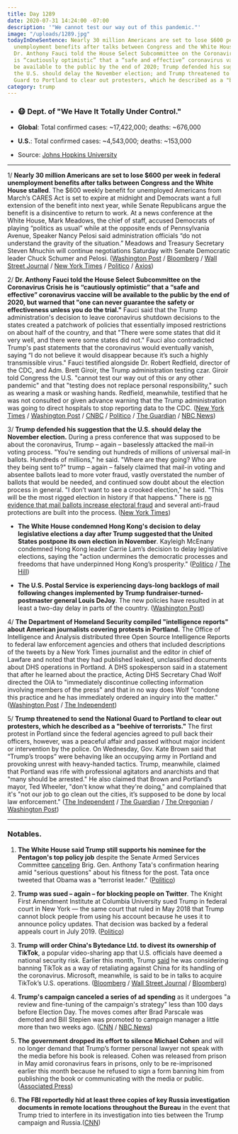 ```yaml
---
title: Day 1289
date: 2020-07-31 14:24:00 -07:00
description: '"We cannot test our way out of this pandemic."'
image: "/uploads/1289.jpg"
todayInOneSentence: Nearly 30 million Americans are set to lose $600 per week in federal
  unemployment benefits after talks between Congress and the White House stalled;
  Dr. Anthony Fauci told the House Select Subcommittee on the Coronavirus Crisis he
  is “cautiously optimistic” that a “safe and effective” coronavirus vaccine will
  be available to the public by the end of 2020; Trump defended his suggestion that
  the U.S. should delay the November election; and Trump threatened to send the National
  Guard to Portland to clear out protesters, which he described as a "beehive of terrorists."
category: trump
---
```


* ### 😷 Dept. of "We Have It Totally Under Control."

* **Global**: Total confirmed cases: \~17,422,000; deaths: \~676,000

* **U.S.**: Total confirmed cases: \~4,543,000; deaths: \~153,000

* Source: [Johns Hopkins University](https://coronavirus.jhu.edu/map.html)

---

1/ **Nearly 30 million Americans are set to lose $600 per week in federal unemployment benefits after talks between Congress and the White House stalled**. The $600 weekly benefit for unemployed Americans from March’s CARES Act is set to expire at midnight and Democrats want a full extension of the benefit into next year, while Senate Republicans argue the benefit is a disincentive to return to work. At a news conference at the White House, Mark Meadows, the chief of staff, accused Democrats of playing “politics as usual” while at the opposite ends of Pennsylvania Avenue, Speaker Nancy Pelosi said administration officials “do not understand the gravity of the situation.” Meadows and Treasury Secretary Steven Mnuchin will continue negotiations Saturday with Senate Democratic leader Chuck Schumer and Pelosi. ([Washington Post](https://www.washingtonpost.com/us-policy/2020/07/31/congress-bailout-unemployment-insurance/) / [Bloomberg](https://www.bloomberg.com/news/articles/2020-07-31/congress-heads-for-weekend-with-no-deal-on-virus-relief-in-sight?srnd=premium&sref=MIBMEEoj) / [Wall Street Journal](https://www.wsj.com/articles/jobless-aid-expires-as-talks-continue-on-coronavirus-package-11596202453?mod=hp_lead_pos5) / [New York Times](https://www.nytimes.com/2020/07/31/world/coronavirus-covid-19.html?action=click&module=Top%20Stories&pgtype=Homepage#link-62a2cd1) / [Politico](https://www.politico.com/news/2020/07/31/white-house-democrats-unemployment-benefits-389540) / [Axios](https://www.axios.com/coronavirus-stimulus-stalemate-pelosi-meadows-06f9cb2d-b158-4500-b02e-22b654fa9c2e.html))

2/ **Dr. Anthony Fauci told the House Select Subcommittee on the Coronavirus Crisis he is “cautiously optimistic” that a “safe and effective” coronavirus vaccine will be available to the public by the end of 2020, but warned that "one can never guarantee the safety or effectiveness unless you do the trial."** Fauci said that the Trump administration's decision to leave coronavirus shutdown decisions to the states created a patchwork of policies that essentially imposed restrictions on about half of the country, and that "There were some states that did it very well, and there were some states did not." Fauci also contradicted Trump's past statements that the coronavirus would eventually vanish, saying “I do not believe it would disappear because it’s such a highly transmissible virus." Fauci testified alongside Dr. Robert Redfield, director of the CDC, and Adm. Brett Giroir, the Trump administration testing czar. Giroir told Congress the U.S. "cannot test our way out of this or any other pandemic" and that "testing does not replace personal responsibility," such as wearing a mask or washing hands. Redfield, meanwhile, testified that he was not consulted or given advance warning that the Trump administration was going to direct hospitals to stop reporting data to the CDC. ([New York Times](https://www.nytimes.com/2020/07/31/world/coronavirus-covid-19.html?action=click&module=Top%20Stories&pgtype=Homepage) / [Washington Post](https://www.washingtonpost.com/nation/2020/07/31/coronavirus-covid-live-updates-us/) / [CNBC](https://www.cnbc.com/2020/07/31/dr-fauci-says-coronavirus-is-so-contagious-it-wont-likely-ever-disappear.html) / [Politico](https://www.politico.com/news/2020/07/31/fauci-virus-rampant-inadequate-shutdowns-389512) / [The Guardian](https://www.theguardian.com/us-news/2020/jul/31/fauci-coronavirus-vaccine-washington-hearing) / [NBC News](https://www.nbcnews.com/politics/congress/fauci-top-health-officials-testify-unclear-how-long-pandemic-will-n1235442))

3/ **Trump defended his suggestion that the U.S. should delay the November election.** During a press conference that was supposed to be about the coronavirus, Trump – again – baselessly attacked the mail-in voting process. "You’re sending out hundreds of millions of universal mail-in ballots. Hundreds of millions," he said. "Where are they going? Who are they being sent to?" trump – again – falsely claimed that mail-in voting and absentee ballots lead to more voter fraud, vastly overstated the number of ballots that would be needed, and continued sow doubt about the election process in general. "I don’t want to see a crooked election," he said. "This will be the most rigged election in history if that happens." There is [no evidence that mail ballots increase electoral fraud](https://www.brookings.edu/policy2020/votervital/how-does-vote-by-mail-work-and-does-it-increase-election-fraud/) and several anti-fraud protections are built into the process. ([New York Times](https://www.nytimes.com/2020/07/30/us/elections/biden-vs-trump.html))

* **The White House condemned Hong Kong's decision to delay legislative elections a day after Trump suggested that the United States postpone its own election in November**. Kayleigh McEnany condemned Hong Kong leader Carrie Lam’s decision to delay legislative elections, saying the "action undermines the democratic processes and freedoms that have underpinned Hong Kong’s prosperity." ([Politico](https://www.politico.com/news/2020/07/31/white-house-condemns-hong-kong-election-delay-389504) / [The Hill](https://thehill.com/homenews/administration/509975-white-house-condemns-hong-kong-election-delay-after-trump-floated))

* **The U.S. Postal Service is experiencing days-long backlogs of mail following changes implemented by Trump fundraiser-turned-postmaster general Louis DeJoy**. The new policies have resulted in at least a two-day delay in parts of the country. ([Washington Post](https://www.washingtonpost.com/politics/postal-service-backlog-sparks-worries-that-ballot-delivery-could-be-delayed-in-november/2020/07/30/cb19f1f4-d1d0-11ea-8d32-1ebf4e9d8e0d_story.html))

4/ **The Department of Homeland Security compiled "intelligence reports" about American journalists covering protests in Portland.** The Office of Intelligence and Analysis distributed three Open Source Intelligence Reports to federal law enforcement agencies and others that included descriptions of the tweets by a New York Times journalist and the editor in chief of Lawfare and noted that they had published leaked, unclassified documents about DHS operations in Portland. A DHS spokesperson said in a statement that after he learned about the practice, Acting DHS Secretary Chad Wolf directed the OIA to "immediately discontinue collecting information involving members of the press" and that in no way does Wolf "condone this practice and he has immediately ordered an inquiry into the matter." ([Washington Post](https://www.washingtonpost.com/national-security/dhs-compiled-intelligence-reports-on-journalists-who-published-leaked-documents/2020/07/30/5be5ec9e-d25b-11ea-9038-af089b63ac21_story.html) / [The Independent](https://www.independent.co.uk/news/world/americas/us-politics/oregon-portland-protests-dhs-intelligence-gathering-journalists-a9647201.html))

5/ **Trump threatened to send the National Guard to Portland to clear out protesters, which he described as a "beehive of terrorists."** The first protest in Portland since the federal agencies agreed to pull back their officers, however, was a peaceful affair and passed without major incident or intervention by the police. On Wednesday, Gov. Kate Brown said that “Trump’s troops” were behaving like an occupying army in Portland and provoking unrest with heavy-handed tactics. Trump, meanwhile, claimed that Portland was rife with professional agitators and anarchists and that "many should be arrested." He also claimed that Brown and Portland’s mayor, Ted Wheeler, "don't know what they're doing," and complained that it's "not our job to go clean out the cities, it’s supposed to be done by local law enforcement." ([The Independent](https://www.independent.co.uk/news/world/americas/trump-portland-national-guard-press-briefing-today-white-house-oregon-protests-a9647086.html?utm_source=reddit.com) / [The Guardian](https://www.theguardian.com/us-news/2020/jul/31/portland-protests-latest-peaceful-night-federal-troops-withdrawal) / [The Oregonian](https://www.oregonlive.com/news/2020/07/trump-says-oregon-leaders-must-clean-out-beehive-of-terrorists-threatens-to-send-in-national-guard.html) / [Washington Post](https://www.washingtonpost.com/nation/2020/07/31/portland-protests-federal-calm/))

---

### Notables.

1. **The White House said Trump still supports his nominee for the Pentagon's top policy job** despite the Senate Armed Services Committee [canceling](https://www.wsj.com/articles/pentagon-nominee-tata-faces-senate-committee-after-criticism-for-offensive-tweets-on-islam-obama-11596108602) Brig. Gen. Anthony Tata's confirmation hearing amid "serious questions" about his fitness for the post. Tata once tweeted that Obama was a “terrorist leader." ([Politico](https://www.politico.com/news/2020/07/31/trump-pentagon-nominee-islamophobic-tweets-389527))

2. **Trump was sued – again – for blocking people on Twitter**. The Knight First Amendment Institute at Columbia University sued Trump in federal court in New York — the same court that ruled in May 2018 that Trump cannot block people from using his account because he uses it to announce policy updates. That decision was backed by a federal appeals court in July 2019. ([Politico](https://www.politico.com/news/2020/07/31/trump-sued-for-blocking-people-on-twitter-389588))

3. **Trump will order China's Bytedance Ltd. to divest its ownership of TikTok**, a popular video-sharing app that U.S. officials have deemed a national security risk. Earlier this month, Trump [said](https://www.bloomberg.com/news/articles/2020-07-07/tiktok-touts-u-s-ties-after-pompeo-threatens-to-ban-social-app?sref=MIBMEEoj) he was considering banning TikTok as a way of retaliating against China for its handling of the coronavirus. Microsoft, meanwhile, is said to be in talks to acquire TikTok’s U.S. operations. ([Bloomberg](https://www.bloomberg.com/news/articles/2020-07-31/trump-to-order-china-s-bytedance-to-sell-tiktok-u-s-operations?srnd=premium&sref=MIBMEEoj) / [Wall Street Journal](https://www.wsj.com/articles/trump-to-sign-order-demanding-chinas-bytedance-to-divest-tiktok-11596219920?mod=hp_lead_pos1) / [Bloomberg](https://www.bloomberg.com/news/articles/2020-07-31/microsoft-is-said-to-be-in-talks-to-buy-tiktok-in-u-s?sref=MIBMEEoj))

4. **Trump's campaign canceled a series of ad spending** as it undergoes "a review and fine-tuning of the campaign's strategy" less than 100 days before Election Day. The moves comes after Brad Parscale was demoted and Bill Stepien was promoted to campaign manager a little more than two weeks ago. ([CNN](https://www.cnn.com/2020/07/30/politics/trump-campaign-halt-advertisements/) / [NBC News](https://www.nbcnews.com/politics/2020-election/trump-campaign-pauses-tv-ad-spending-review-messaging-strategy-n1235376))

5. **The government dropped its effort to silence Michael Cohen** and will no longer demand that Trump’s former personal lawyer not speak with the media before his book is released. Cohen was released from prison in May amid coronavirus fears in prisons, only to be re-imprisoned earlier this month because he refused to sign a form banning him from publishing the book or communicating with the media or public. ([Associated Press](https://apnews.com/70edd09000ff3c12b2100549ab81e2a1))

6. **The FBI reportedly hid at least three copies of key Russia investigation documents in remote locations throughout the Bureau** in the event that Trump tried to interfere in its investigation into ties between the Trump campaign and Russia.([CNN](https://www.cnn.com/2020/07/30/politics/jeffrey-toobin-trump-fbi-mueller-true-crimes-and-misdemeanors/index.html))